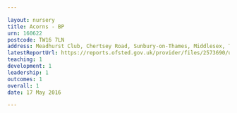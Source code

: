 ```yaml
---

layout: nursery
title: Acorns - BP
urn: 160622
postcode: TW16 7LN
address: Meadhurst Club, Chertsey Road, Sunbury-on-Thames, Middlesex, TW16 7LN
latestReportUrl: https://reports.ofsted.gov.uk/provider/files/2573690/urn/160622.pdf
teaching: 1
development: 1
leadership: 1
outcomes: 1
overall: 1
date: 17 May 2016

---
```

